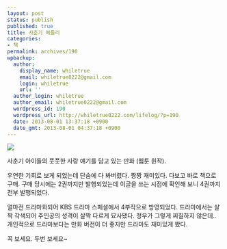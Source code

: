 ```yaml
---
layout: post
status: publish
published: true
title: 사춘기 메들리
categories:
- 책
permalink: archives/190
wpbackup:
  author:
    display_name: whiletrue
    email: whiletrue0222@gmail.com
    login: whiletrue
    url: ''
  author_login: whiletrue
  author_email: whiletrue0222@gmail.com
  wordpress_id: 190
  wordpress_url: http://whiletrue0222.com/lifelog/?p=190
  date: 2013-08-01 13:37:18 +0900
  date_gmt: 2013-08-01 04:37:18 +0900
---
```


![](https://lh5.googleusercontent.com/-jyvjE5xS120/UfstIKsJSXI/AAAAAAAAFFI/0yVfi22lmcg/s400/%25E1%2584%2589%25E1%2585%25A1%25E1%2584%258E%25E1%2585%25AE%25E1%2586%25AB%25E1%2584%2580%25E1%2585%25B5%25E1%2584%2586%25E1%2585%25A6%25E1%2584%2583%25E1%2585%25B3%25E1%2586%25AF%25E1%2584%2585%25E1%2585%25B5.jpeg)

사춘기 아이들의 풋풋한 사랑 얘기를 담고 있는 만화 (웹툰 원작).

우연한 기회로 보게 되었는데 단숨에 다 봐버렸다.
짱짱 재미있다. 다보고 바로 책으로 구매. 구매 당시에는 2권까지만 발행되었는데 이글을 쓰는 시점에 확인해 보니 4권까지 전부 발행되었다.

얼마전 드라마화되어 KBS 드라마 스페셜에서 4부작으로 방영되었다.
드라마에서는 살짝 각색되어 주인공의 성격이 살짝 다르게 묘사됐다. 정우가 그렇게 찌질하지 않은데..
개인적으로 드라마보다는 만화 버전이 더 좋지만 드라마도 재미있게 봤다.

꼭 보세요. 두번 보세요~
